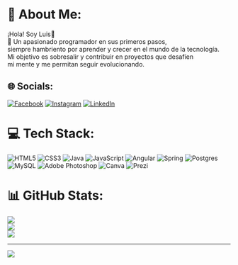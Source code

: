 # 💫 About Me:
¡Hola! Soy Luis👋<br>🌱 Un apasionado programador en sus primeros pasos, <br>siempre hambriento por aprender y crecer en el mundo de la tecnología. <br>Mi objetivo es sobresalir y contribuir en proyectos que desafíen <br>mi mente y me permitan seguir evolucionando.


## 🌐 Socials:
[![Facebook](https://img.shields.io/badge/Facebook-%231877F2.svg?logo=Facebook&logoColor=white)](https://facebook.com/LuisKinnDC) [![Instagram](https://img.shields.io/badge/Instagram-%23E4405F.svg?logo=Instagram&logoColor=white)](https://instagram.com/luiskinndc) [![LinkedIn](https://img.shields.io/badge/LinkedIn-%230077B5.svg?logo=linkedin&logoColor=white)](https://linkedin.com/in/luis-k-flores-de-la-cruz) 

# 💻 Tech Stack:
![HTML5](https://img.shields.io/badge/html5-%23E34F26.svg?style=flat&logo=html5&logoColor=white) ![CSS3](https://img.shields.io/badge/css3-%231572B6.svg?style=flat&logo=css3&logoColor=white) ![Java](https://img.shields.io/badge/java-%23ED8B00.svg?style=flat&logo=openjdk&logoColor=white) ![JavaScript](https://img.shields.io/badge/javascript-%23323330.svg?style=flat&logo=javascript&logoColor=%23F7DF1E) ![Angular](https://img.shields.io/badge/angular-%23DD0031.svg?style=flat&logo=angular&logoColor=white) ![Spring](https://img.shields.io/badge/spring-%236DB33F.svg?style=flat&logo=spring&logoColor=white) ![Postgres](https://img.shields.io/badge/postgres-%23316192.svg?style=flat&logo=postgresql&logoColor=white) ![MySQL](https://img.shields.io/badge/mysql-%2300000f.svg?style=flat&logo=mysql&logoColor=white) ![Adobe Photoshop](https://img.shields.io/badge/adobe%20photoshop-%2331A8FF.svg?style=flat&logo=adobe%20photoshop&logoColor=white) ![Canva](https://img.shields.io/badge/Canva-%2300C4CC.svg?style=flat&logo=Canva&logoColor=white) ![Prezi](https://img.shields.io/badge/Prezi-%23000000.svg?style=flat&logo=Prezi&logoColor=white)
# 📊 GitHub Stats:
![](https://github-readme-stats.vercel.app/api?username=LuisKinnDC&theme=tokyonight&hide_border=false&include_all_commits=false&count_private=false)<br/>
![](https://github-readme-streak-stats.herokuapp.com/?user=LuisKinnDC&theme=tokyonight&hide_border=false)<br/>
![](https://github-readme-stats.vercel.app/api/top-langs/?username=LuisKinnDC&theme=tokyonight&hide_border=false&include_all_commits=false&count_private=false&layout=compact)

<!--### ✍️ Random Dev Quote-->
<!--![](https://quotes-github-readme.vercel.app/api?type=horizontal&theme=tokyonight)-->

---
[![](https://visitcount.itsvg.in/api?id=LuisKinnDC&icon=0&color=6)](https://visitcount.itsvg.in)

<!-- Proudly created with GPRM ( https://gprm.itsvg.in ) -->
